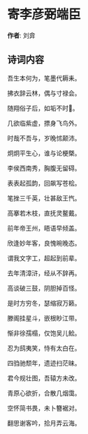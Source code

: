 # 寄李彦弼端臣

**作者**: 刘弇

## 诗词内容

吾生本何为，笔墨代耨耒。

拂衣辞云林，偶与寸禄会。

随翔俗子后，如垢不时𫖃。

几欲临紫虚，摽身飞鸟外。

时哉不吾与，岁晚怵颠沛。

炯炯平生心，谁与论梗槩。

李侯西南秀，胸腹无留碍。

表表起孤韵，回飙写苍桧。

笔挫三千英，壮甚敌王忾。

高搴若木枝，直抚灵鳌戴。

前年帝王州，晤语早倾盖。

欣逢妙年客，良愧晼晚态。

谓我文字工，超起到前辈。

去年清漳浒，经从不辞再。

高谈破三鼓，阴胆掉百怪。

是时方穷冬，瑟缩寂万籁。

滕阁挂星斗，嵌根眇江带。

惭非徐孺榻，仅饱吴儿鲙。

忍为鸱夷笑，恃有太白在。

四驺驰颓年，遗迹扫茫昧。

君今规壮图，吾辕方未改。

青原心欲折，合散几烟霭。

空怀简书畏，未卜簪裾对。

翻思谢客吟，拾月弄云海。

